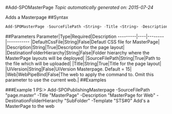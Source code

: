 #Add-SPOMasterPage
*Topic automatically generated on: 2015-07-24*

Adds a Masterpage
##Syntax
```powershell
Add-SPOMasterPage -SourceFilePath <String> -Title <String> -Description <String> [-DestinationFolderHierarchy <String>] [-UiVersion <String>] [-DefaultCssFile <String>] [-Web <WebPipeBind>]
```


##Parameters
Parameter|Type|Required|Description
---------|----|--------|-----------
|DefaultCssFile|String|False|Defautl CSS file for MasterPage|
|Description|String|True|Description for the page layout|
|DestinationFolderHierarchy|String|False|Folder hierarchy where the MasterPage layouts will be deployed|
|SourceFilePath|String|True|Path to the file which will be uploaded|
|Title|String|True|Title for the page layout|
|UiVersion|String|False|UiVersion Masterpage. Default = 15|
|Web|WebPipeBind|False|The web to apply the command to. Omit this parameter to use the current web.|
##Examples

###Example 1
    PS:> Add-SPOPublishingMasterpage -SourceFilePath "page.master" -Title "MasterPage" -Description "MasterPage for Web" -DestinationFolderHierarchy "SubFolder" -Template "STS#0"
Add's a MasterPage to the web
<!-- Ref: 36B932CCBEBE010B3DDF272404ACD70F -->